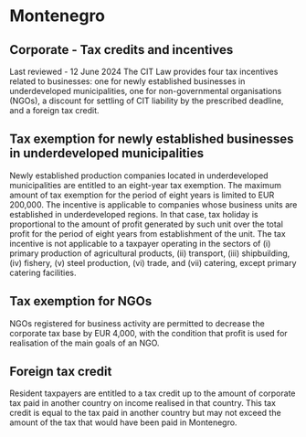 # Montenegro
## Corporate - Tax credits and incentives
Last reviewed - 12 June 2024
The CIT Law provides four tax incentives related to businesses: one for newly established businesses in underdeveloped municipalities, one for non-governmental organisations (NGOs), a discount for settling of CIT liability by the prescribed deadline, and a foreign tax credit.
## Tax exemption for newly established businesses in underdeveloped municipalities
Newly established production companies located in underdeveloped municipalities are entitled to an eight-year tax exemption. The maximum amount of tax exemption for the period of eight years is limited to EUR 200,000.
The incentive is applicable to companies whose business units are established in underdeveloped regions. In that case, tax holiday is proportional to the amount of profit generated by such unit over the total profit for the period of eight years from establishment of the unit.
The tax incentive is not applicable to a taxpayer operating in the sectors of (i) primary production of agricultural products, (ii) transport, (iii) shipbuilding, (iv) fishery, (v) steel production, (vi) trade, and (vii) catering, except primary catering facilities.
## Tax exemption for NGOs
NGOs registered for business activity are permitted to decrease the corporate tax base by EUR 4,000, with the condition that profit is used for realisation of the main goals of an NGO.
## Foreign tax credit
Resident taxpayers are entitled to a tax credit up to the amount of corporate tax paid in another country on income realised in that country. This tax credit is equal to the tax paid in another country but may not exceed the amount of the tax that would have been paid in Montenegro.
